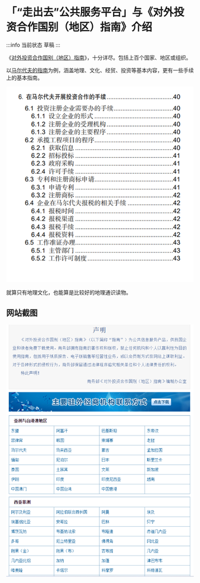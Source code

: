 # 「“走出去”公共服务平台」与《对外投资合作国别（地区）指南》介绍

:::info 当前状态
草稿
:::

《[对外投资合作国别（地区）指南](http://fec.mofcom.gov.cn/article/gbdqzn/index.shtml)》，十分详尽。包括上百个国家、地区或组织。


以[马尔代夫的指南](https://www.mofcom.gov.cn/dl/gbdqzn/upload/maerdaifu.pdf)为例，涵盖地理、文化、经贸、投资等基本内容，更有一些手续上的基本指南。

![马尔代夫的指南](maerdaifu.png)

就算只有地理文化，也能算是比较好的地理通识读物。

## 网站截图

![对外投资合作国别（地区）指南网页图](gbdqzn.png)
